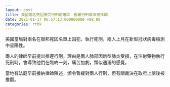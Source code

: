 ```yaml
---
layout: post
title: 美國兩名死囚接受行刑前確診　暫緩行刑裁決被推翻
date: 2021-01-17 06:57:13.000000000 +08:00
categories: rthk
---
```


美國當局對兩名在聯邦死囚名單上囚犯，執行死刑，兩人上月在新型冠狀病毒檢測中呈陽性。

兩人的律師早前提出推遲行刑，理由是兩人肺部因新型肺炎受損，在注射藥物執行死刑時，會導致他們在臨終一刻，痛苦加劇，類似遇溺的感覺。

當地有法庭早前接納律師陳述，頒令暫緩對兩人行刑，但有關裁決在政府上訴後被推翻。
